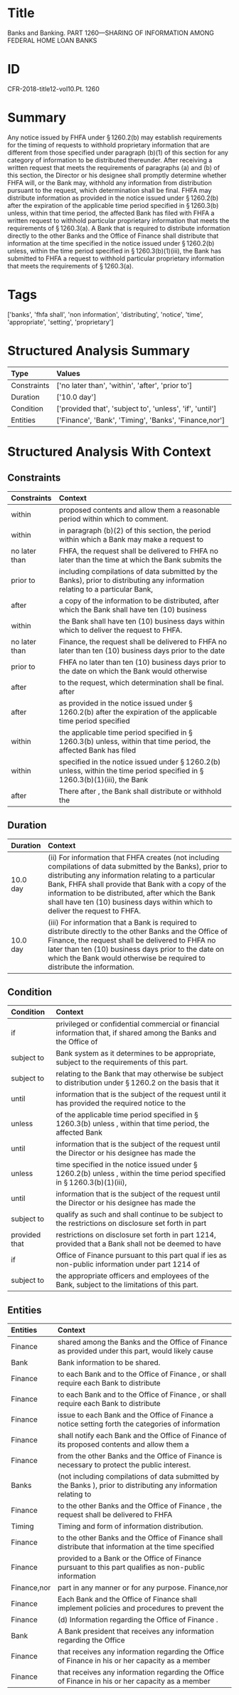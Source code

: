 # Title

 Banks and Banking. PART 1260—SHARING OF INFORMATION AMONG FEDERAL HOME LOAN BANKS


# ID

 CFR-2018-title12-vol10.Pt. 1260


# Summary

Any notice issued by FHFA under &#167;&#8201;1260.2(b) may establish requirements for the timing of requests to withhold proprietary information that are different from those specified under paragraph (b)(1) of this section for any category of information to be distributed thereunder.
After receiving a written request that meets the requirements of paragraphs (a) and (b) of this section, the Director or his designee shall promptly determine whether FHFA will, or the Bank may, withhold any information from distribution pursuant to the request, which determination shall be final.
FHFA may distribute information as provided in the notice issued under &#167;&#8201;1260.2(b) after the expiration of the applicable time period specified in &#167;&#8201;1260.3(b) unless, within that time period, the affected Bank has filed with FHFA a written request to withhold particular proprietary information that meets the requirements of &#167;&#8201;1260.3(a).
A Bank that is required to distribute information directly to the other Banks and the Office of Finance shall distribute that information at the time specified in the notice issued under &#167;&#8201;1260.2(b) unless, within the time period specified in &#167;&#8201;1260.3(b)(1)(iii), the Bank has submitted to FHFA a request to withhold particular proprietary information that meets the requirements of &#167;&#8201;1260.3(a).


# Tags

['banks', 'fhfa shall', 'non information', 'distributing', 'notice', 'time', 'appropriate', 'setting', 'proprietary']


# Structured Analysis Summary

| Type        | Values                                                   |
|:------------|:---------------------------------------------------------|
| Constraints | ['no later than', 'within', 'after', 'prior to']         |
| Duration    | ['10.0 day']                                             |
| Condition   | ['provided that', 'subject to', 'unless', 'if', 'until'] |
| Entities    | ['Finance', 'Bank', 'Timing', 'Banks', 'Finance,nor']    |


# Structured Analysis With Context

 


## Constraints

| Constraints   | Context                                                                                                                                          |
|:--------------|:-------------------------------------------------------------------------------------------------------------------------------------------------|
| within        | proposed contents and allow them a reasonable period within  which to comment.                                                                   |
| within        | in paragraph (b)(2) of this section, the period within which a Bank may make a request to                                                        |
| no later than | FHFA, the request shall be delivered to FHFA no later than the time at which the Bank submits the                                                |
| prior to      | including compilations of data submitted by the Banks), prior to distributing any information relating to a particular Bank,                     |
| after         | a copy of the information to be distributed, after which the Bank shall have ten (10) business                                                   |
| within        | the Bank shall have ten (10) business days within  which to deliver the request to FHFA.                                                         |
| no later than | Finance, the request shall be delivered to FHFA no later than ten (10) business days prior to the date                                           |
| prior to      | FHFA no later than ten (10) business days prior to the date on which the Bank would otherwise                                                    |
| after         | to the request, which determination shall be final. after                                                                                        |
| after         | as provided in the notice issued under &#167;&#8201;1260.2(b) after the expiration of the applicable time period specified                       |
| within        | the applicable time period specified in &#167;&#8201;1260.3(b) unless, within that time period, the affected Bank has filed                      |
| within        | specified in the notice issued under &#167;&#8201;1260.2(b) unless, within the time period specified in &#167;&#8201;1260.3(b)(1)(iii), the Bank |
| after         | There after , the Bank shall distribute or withhold the                                                                                          |


## Duration

| Duration   | Context                                                                                                                                                                                                                                                                                                                                                     |
|:-----------|:------------------------------------------------------------------------------------------------------------------------------------------------------------------------------------------------------------------------------------------------------------------------------------------------------------------------------------------------------------|
| 10.0 day   | (ii) For information that FHFA creates (not including compilations of data submitted by the Banks), prior to distributing any information relating to a particular Bank, FHFA shall provide that Bank with a copy of the information to be distributed, after which the Bank shall have ten (10) business days within which to deliver the request to FHFA. |
| 10.0 day   | (iii) For information that a Bank is required to distribute directly to the other Banks and the Office of Finance, the request shall be delivered to FHFA no later than ten (10) business days prior to the date on which the Bank would otherwise be required to distribute the information.                                                               |


## Condition

| Condition     | Context                                                                                                                                       |
|:--------------|:----------------------------------------------------------------------------------------------------------------------------------------------|
| if            | privileged or confidential commercial or financial information that, if shared among the Banks and the Office of                              |
| subject to    | Bank system as it determines to be appropriate, subject to  the requirements of this part.                                                    |
| subject to    | relating to the Bank that may otherwise be subject to distribution under &#167;&#8201;1260.2 on the basis that it                             |
| until         | information that is the subject of the request until it has provided the required notice to the                                               |
| unless        | of the applicable time period specified in &#167;&#8201;1260.3(b) unless , within that time period, the affected Bank                         |
| until         | information that is the subject of the request until the Director or his designee has made the                                                |
| unless        | time specified in the notice issued under &#167;&#8201;1260.2(b) unless , within the time period specified in &#167;&#8201;1260.3(b)(1)(iii), |
| until         | information that is the subject of the request until the Director or his designee has made the                                                |
| subject to    | qualify as such and shall continue to be subject to the restrictions on disclosure set forth in part                                          |
| provided that | restrictions on disclosure set forth in part 1214, provided that a Bank shall not be deemed to have                                           |
| if            | Office of Finance pursuant to this part qual if ies as non-public information under part 1214 of                                              |
| subject to    | the appropriate officers and employees of the Bank, subject to  the limitations of this part.                                                 |


## Entities

| Entities    | Context                                                                                                         |
|:------------|:----------------------------------------------------------------------------------------------------------------|
| Finance     | shared among the Banks and the Office of Finance as provided under this part, would likely cause                |
| Bank        | Bank  information to be shared.                                                                                 |
| Finance     | to each Bank and to the Office of Finance , or shall require each Bank to distribute                            |
| Finance     | to each Bank and to the Office of Finance , or shall require each Bank to distribute                            |
| Finance     | issue to each Bank and the Office of Finance a notice setting forth the categories of information               |
| Finance     | shall notify each Bank and the Office of Finance of its proposed contents and allow them a                      |
| Finance     | from the other Banks and the Office of Finance  is necessary to protect the public interest.                    |
| Banks       | (not including compilations of data submitted by the Banks ), prior to distributing any information relating to |
| Finance     | to the other Banks and the Office of Finance , the request shall be delivered to FHFA                           |
| Timing      | Timing  and form of information distribution.                                                                   |
| Finance     | to the other Banks and the Office of Finance shall distribute that information at the time specified            |
| Finance     | provided to a Bank or the Office of Finance pursuant to this part qualifies as non-public information           |
| Finance,nor | part in any manner or for any purpose. Finance,nor                                                              |
| Finance     | Each Bank and the Office of  Finance shall implement policies and procedures to prevent the                     |
| Finance     | (d) Information regarding the Office of  Finance .                                                              |
| Bank        | A  Bank president that receives any information regarding the Office                                            |
| Finance     | that receives any information regarding the Office of Finance in his or her capacity as a member                |
| Finance     | that receives any information regarding the Office of Finance in his or her capacity as a member                |



